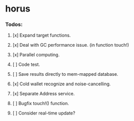# horus

### Todos:

1. [x] Expand target functions.
3. [x] Deal with GC performance issue. (in function touch!)
5. [x] Parallel computing.
7. [ ] Code test.
9. [ ] Save results directly to mem-mapped database.
11. [x] Cold wallet recognize and noise-cancelling.
13. [x] Separate Address service.
15. [ ] Bugfix touch!() function.

99. [ ] Consider real-time update?






